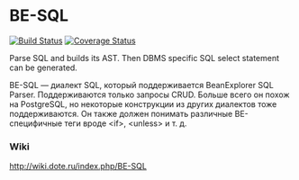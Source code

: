 # BE-SQL

[![Build Status](https://travis-ci.org/DevelopmentOnTheEdge/be-sql.svg?branch=master)](https://travis-ci.org/DevelopmentOnTheEdge/be-sql) [![Coverage Status](https://coveralls.io/repos/github/DevelopmentOnTheEdge/be-sql/badge.svg?branch=master)](https://coveralls.io/github/DevelopmentOnTheEdge/be-sql?branch=master)

Parse SQL and builds its AST.
Then DBMS specific SQL select statement can be generated.

BE-SQL — диалект SQL, который поддерживается BeanExplorer SQL Parser. 
Поддерживаются только запросы CRUD. 
Больше всего он похож на PostgreSQL, но некоторые конструкции из других диалектов тоже поддерживаются. 
Он также должен понимать различные BE-специфичные теги вроде &lt;if&gt;, &lt;unless&gt; и т. д. 

### Wiki
http://wiki.dote.ru/index.php/BE-SQL

